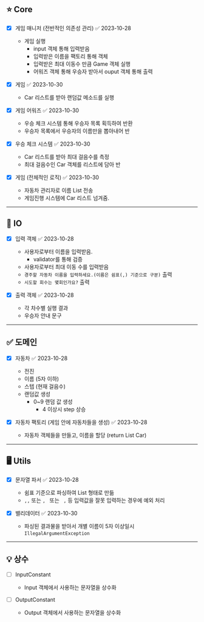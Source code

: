 ## ⭐ Core

- [x] 게임 매니저 (전반적인 의존성 관리) ✅ 2023-10-28
    - 게임 실행
        - input 객체 통해 입력받음
        - 입력받은 이름을 팩토리 통해 객체
        - 입력받은 최대 이동수 만큼 Game 객체 실행
        - 어워즈 객체 통해 우승자 받아서 ouput 객체 통해 출력

- [x] 게임 ✅ 2023-10-30
    - Car 리스트를 받아 랜덤값 메소드를 실행

- [x] 게임 어워즈 ✅ 2023-10-30
    - 우승 체크 시스템 통해 우승자 목록 획득하여 반환
    - 우승자 목록에서 우승자의 이름만을 뽑아내어 반

- [x] 우승 체크 시스템 ✅ 2023-10-30
    - Car 리스트를 받아 최대 걸음수를 측정
    - 최대 걸음수인 Car 객체를 리스트에 담아 반

- [x] 게임 (전체적인 로직) ✅ 2023-10-30
    - 자동차 관리자로 이름 List 전송
    - 게임진행 시스템에 Car 리스트 넘겨줌.
___
## 📝 IO

- [x] 입력 객체 ✅ 2023-10-28
    - 사용자로부터 이름을 입력받음.
        - validator를 통해 검증
    - 사용자로부터 최대 이동 수를 입력받음
    - `경주할 자동차 이름을 입력하세요.(이름은 쉼표(,) 기준으로 구분)` 출력
    - `시도할 회수는 몇회인가요?` 출력

- [x] 출력 객체 ✅ 2023-10-28
    - 각 차수별 실행 결과
    - 우승자 안내 문구
___
## ✅ 도메인

- [x] 자동차 ✅ 2023-10-28
    - 전진
    - 이름 (5자 이하)
    - 스텝 (현재 걸음수)
    - 랜덤값 생성
        - 0~9 랜덤 값 생성
            - 4 이상시 step 상승

- [x] 자동차 팩토리 (게임 안에 자동차들을 생성) ✅ 2023-10-28
    - 자동차 객체들을 만들고, 이름을 할당 (return List Car)
___
## 🖥️ Utils

- [x] 문자열 파서 ✅ 2023-10-28
    - 쉼표 기준으로 파싱하여 List 형태로 만듦
    - `,,` 또는 `, ` 또는 ` ,` 등 입력값을 잘못 입력하는 경우에 예외 처리

- [x] 밸리데이터 ✅ 2023-10-30
    - 파싱된 결과물을 받아서 개별 이름이 5자 이상일시 `IllegalArgumentException`
___
## 💡 상수

- [ ] InputConstant
    - Input 객체에서 사용하는 문자열을 상수화

- [ ] OutputConstant
    - Output 객체에서 사용하는 문자열을 상수화